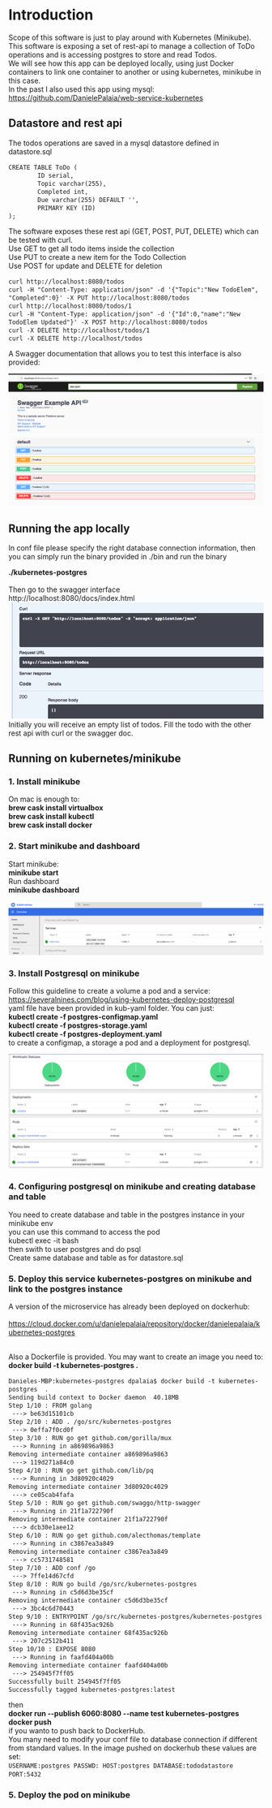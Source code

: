 # Introduction

Scope of this software is just to play around with Kubernetes (Minikube). </br>
This software is exposing a set of rest-api to manage a collection of ToDo operations and is accessing postgres to store and read Todos. </br>
We will see how this app can be deployed locally, using just Docker containers to link one container to another or using kubernetes, minikube in this case. </br>
In the past I also used this app using mysql: </br>
https://github.com/DanielePalaia/web-service-kubernetes</br>

## Datastore and rest api

The todos operations are saved in a mysql datastore defined in datastore.sql

```
CREATE TABLE ToDo (
	    ID serial,
	    Topic varchar(255),
	    Completed int,
	    Due varchar(255) DEFAULT '',
	    PRIMARY KEY (ID)
);
```

The software exposes these rest api (GET, POST, PUT, DELETE) which can be tested with curl.</br>
Use GET to get all todo items inside the collection </br>
Use PUT to create a new item for the Todo Collection </br>
Use POST for update and DELETE for deletion </br>

```
curl http://localhost:8080/todos
curl -H "Content-Type: application/json" -d '{"Topic":"New TodoElem", "Completed":0}' -X PUT http://localhost:8080/todos
curl http://localhost:8080/todos/1
curl -H "Content-Type: application/json" -d '{"Id":0,"name":"New TodoElem Updated"}' -X POST http://localhost:8080/todos
curl -X DELETE http://localhost/todos/1
curl -X DELETE http://localhost/todos
```

A Swagger documentation that allows you to test this interface is also provided:

![Screenshot](./pics/pic2.png)
![Screenshot](./pics/pic3.png)

## Running the app locally
In conf file please specify the right database connection information,
then you can simply run the binary provided in ./bin and run the binary </br>

**./kubernetes-postgres**</br></br>
Then go to the swagger interface</br>
http://localhost:8080/docs/index.html</br>
![Screenshot](./pics/pic4.png) </br>
Initially you will receive an empty list of todos. Fill the todo with the other rest api with curl or the swagger doc.
</br>

## Running on kubernetes/minikube

### 1. Install minikube
On mac is enough to:</br>
**brew cask install virtualbox**</br>
**brew cask install kubectl**</br>
**brew cask install docker** </br>

### 2. Start minikube and dashboard
Start minikube: </br>
**minikube start** </br>
Run dashboard </br>
**minikube dashboard**</br>

![Screenshot](./pics/minikube.png) </br>

### 3. Install Postgresql on minikube 
Follow this guideline to create a volume a pod and a service: </br>
https://severalnines.com/blog/using-kubernetes-deploy-postgresql
</br>
yaml file have been provided in kub-yaml folder. You can just: </br>
**kubectl create -f postgres-configmap.yaml** </br>
**kubectl create -f postgres-storage.yaml** </br>
**kubectl create -f postgres-deployment.yaml** </br>
to create a configmap, a storage a pod and a deployment for postgresql. 

![Screenshot](./pics/minikube2.png) </br>

### 4. Configuring postgresql on minikube and creating database and table
You need to create database and table in the postgres instance in your minikube env </br>
you can use this command to access the pod </br>
kubectl exec -it <podname> bash </br>
then swith to user postgres and do psql </br>
Create same database and table as for datastore.sql </br>

### 5. Deploy this service kubernetes-postgres on minikube and link to the postgres instance
A version of the microservice has already been deployed on dockerhub: </br></br> 
https://cloud.docker.com/u/danielepalaia/repository/docker/danielepalaia/kubernetes-postgres </br></br>

Also a Dockerfile is provided. You may want to create an image you need to: </br>
**docker build -t kubernetes-postgres .** </br>
```
Danieles-MBP:kubernetes-postgres dpalaia$ docker build -t kubernetes-postgres  .
Sending build context to Docker daemon  40.18MB
Step 1/10 : FROM golang
 ---> be63d15101cb
Step 2/10 : ADD . /go/src/kubernetes-postgres
 ---> 0effa7f0cd0f
Step 3/10 : RUN go get github.com/gorilla/mux
 ---> Running in a869896a9863
Removing intermediate container a869896a9863
 ---> 119d271a84c0
Step 4/10 : RUN go get github.com/lib/pq
 ---> Running in 3d80920c4029
Removing intermediate container 3d80920c4029
 ---> ce05cab4fafa
Step 5/10 : RUN go get github.com/swaggo/http-swagger
 ---> Running in 21f1a722790f
Removing intermediate container 21f1a722790f
 ---> dcb30e1aee12
Step 6/10 : RUN go get github.com/alecthomas/template
 ---> Running in c3867ea3a849
Removing intermediate container c3867ea3a849
 ---> cc5731748581
Step 7/10 : ADD conf /go
 ---> 7ffe14d67cfd
Step 8/10 : RUN go build /go/src/kubernetes-postgres
 ---> Running in c5d6d3be35cf
Removing intermediate container c5d6d3be35cf
 ---> 3bc4c6d70443
Step 9/10 : ENTRYPOINT /go/src/kubernetes-postgres/kubernetes-postgres
 ---> Running in 68f435ac926b
Removing intermediate container 68f435ac926b
 ---> 207c2512b411
Step 10/10 : EXPOSE 8080
 ---> Running in faafd404a00b
Removing intermediate container faafd404a00b
 ---> 254945f7ff05
Successfully built 254945f7ff05
Successfully tagged kubernetes-postgres:latest
```

then </br>
**docker run --publish 6060:8080 --name test kubernetes-postgres** </br>
**docker push** </br>
if you wanto to push back to DockerHub. </br>
You many need to modify your conf file to database connection if different from standard values. In the image pushed on dockerhub these values are set: </br>
``
USERNAME:postgres
PASSWD:
HOST:postgres
DATABASE:tododatastore
PORT:5432
``

### 5. Deploy the pod on minikube
